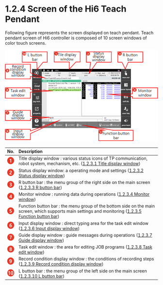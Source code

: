﻿# 1.2.4 Screen of the Hi6 Teach Pendant

Following figure represents the screen displayed on teach pendant. Teach pendant screen of Hi6 controller is composed of 10 screen windows of color touch screens.
<br>

![](../../../_assets/tp630/TP-main_eng.png)

| No. | Description | 
| :--- | :--- | 
| ![](../../../_assets/c1.png) | Title display window : various status icons of TP communication, robot system, mechanism, etc. ([1.2.3.1 Title display window](1-title-area.md)) |
| ![](../../../_assets/c2.png) | Status display window: a operating mode and settings ([1.2.3.2 Status display window](2-status-bar.md)) |
| ![](../../../_assets/c3.png) | R button bar : the menu group of the right side on the main screen  ([1.2.3.3 R button bar](3-Rbt-bar.md)) |
| ![](../../../_assets/c4.png) | Monitor window : running data during operations  ([1.2.3.4 Monitor window](4-mon-area.md)) |
| ![](../../../_assets/c5.png) | Function button bar : the menu group of the bottom side on the main screen, which supports main settings and monitoring  ([1.2.3.5 Function button bar](5-function-buttons.md)) |
| ![](../../../_assets/c6.png) | Input display window : direct typing area for the task edit window ([1.2.3.6 Input display window](6-input-area.md)) |
| ![](../../../_assets/c7.png) | Guide display window : guide messages during operations  ([1.2.3.7 Guide display window](7-guide-area.md)) |
| ![](../../../_assets/c8.png) | Task edit window : the area for editing JOB programs  ([1.2.3.8 Task edit window](8-work-area.md)) |
| ![](../../../_assets/c9.png) | Record condition display window : the  conditions of recording steps  ([1.2.3.9 Record condition display window](9-record-cnd-area.md)) |
| ![](../../../_assets/c10.png) | L button bar  : the menu group of the left side on the main screen  ([1.2.3.10 L button bar](10-Lbt-bar.md)) |

